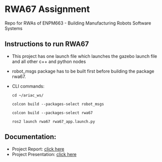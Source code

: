 # RWA67 Assignment 
Repo for RWAs of ENPM663 - Building Manufacturing Robots Software Systems

## Instructions to run RWA67
- This project has one launch file which launches the gazebo launch file and all other c++ and python nodes
- robot_msgs package has to be built first before building the package rwa67.

- CLI commands:
    ```
    cd ~/ariac_ws/
    ```
    ```
    colcon build --packages-select robot_msgs
    ```
    ```
    colcon build --packages-select rwa67
    ```
    ```
    ros2 launch rwa67 rwa67_app.launch.py
    ```

## Documentation:
- Project Report: [click here](./Documentation/Report/ENPM663_RWA67_Report.pdf)
- Project Presentation: [click here](./Documentation/Presentation/ENPM663_RWA67_PPT.pdf)